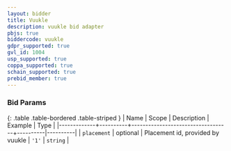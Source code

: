 ```yaml
---
layout: bidder
title: Vuukle
description: vuukle bid adapter
pbjs: true
biddercode: vuukle
gdpr_supported: true
gvl_id: 1004
usp_supported: true
coppa_supported: true
schain_supported: true
prebid_member: true
---
```


### Bid Params

{: .table .table-bordered .table-striped }
| Name        | Scope    | Description                       | Example  | Type     |
|-------------+----------+-----------------------------------+----------|----------|
| `placement` | optional | Placement id, provided by vuukle  | `'1'`    | `string` |
